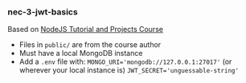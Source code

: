 ### nec-3-jwt-basics

Based on [NodeJS Tutorial and Projects Course](https://www.udemy.com/course/nodejs-tutorial-and-projects-course)

- Files in `public/` are from the course author
- Must have a local MongoDB instance
- Add a `.env` file with: 
  `MONGO_URI='mongodb://127.0.0.1:27017'` (or wherever your local instance is)
  `JWT_SECRET='unguessable-string'`
